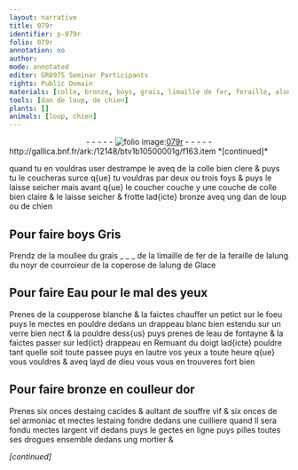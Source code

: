 ```yaml
---
layout: narrative
title: 079r
identifier: p-079r
folio: 079r
annotation: no
author:
mode: annotated
editor: GR8975 Seminar Participants
rights: Public Domain
materials: [colle, bronze, boys, grais, limaille de fer, feraille, alung, coperose, alung de Glace, Eau, coupperose blanche, eau de fontayne, or, estaing, souffre vif, sel armoniac, argent vif]
tools: [dan de loup, de chien]
plants: []
animals: [loup, chien]
---
```


<div class="folio" align="center">- - - - - <a href="http://gallica.bnf.fr/ark:/12148/btv1b10500001g/f163.item" target="_blank"><img src="https://cu-mkp.github.io/2017-workshop-edition/assets/photo-icon.png" alt="folio image: " style="display:inline-block; margin-bottom:-3px;"/>079r</a> - - - - - </div> http://gallica.bnf.fr/ark:/12148/btv1b10500001g/f163.item  
*[continued]*
  
quand tu en vouldras user destrampe le aveq de la <span class="m">colle</span> bien clere & puys tu le coucheras surce q{ue} tu vouldras par deux ou trois foys & puys le laisse seicher mais avant q{ue} le coucher couche y une couche de <span class="m">colle</span> bien claire & le laisse seicher & frotte lad{icte} <span class="m">bronze</span> aveq ung <span class="tl">dan de <span class="al">loup</span></span> ou <span class="tl">de <span class="al">chien</span></span> 
    

## Pour faire <span class="m">boys</span> Gris

 
 Prendz de la moullee du <span class="m">grais</span> _ _ _ de la <span class="m">limaille de fer</span> de la <span class="m">feraille</span> de l<span class="m">alung</span> du noyr de <span class="pro">courroieur</span> de la <span class="m">coperose</span> de l<span class="m">alung de Glace</span>
    

## Pour faire <span class="m">Eau</span> pour le mal des yeux

 
 Prenes de la <span class="m">coupperose blanche</span> & la faictes chauffer un petict sur le foeu puys le mectes en pouldre dedans un drappeau blanc bien estendu sur un verre bien nect & la pouldre dess{us} puys prenes de l<span class="m">eau de fontayne</span> & la faictes passer sur led{ict} drappeau en Remuant du doigt lad{icte} pouldre tant quelle soit toute passee puys en lautre vos yeux a toute heure q{ue} vous vouldres & aveq layd de dieu vous vous en trouveres fort bien
    

## Pour faire <span class="m">bronze</span> en coulleur d<span class="m">or</span>

 
 Prenes six onces d<span class="m">estaing</span> cacides & aultant de <span class="m">souffre vif</span> & six onces de <span class="m">sel armoniac</span> et mectes l<span class="m">estaing</span> fondre dedans une cuilliere quand Il sera fondu mectes l<span class="m">argent vif</span> dedans puys le gectes en ligne puys pilles toutes ses drogues ensemble dedans ung mortier &
 
*[continued]*
 